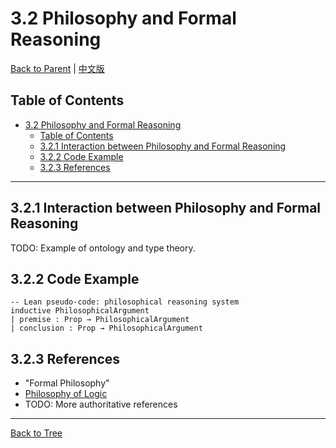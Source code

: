 # 3.2 Philosophy and Formal Reasoning

[Back to Parent](../3-philosophy-and-scientific-principles.md) | [中文版](../3-哲学与科学原理/3.2-哲学与形式化推理.md)

## Table of Contents

- [3.2 Philosophy and Formal Reasoning](#32-philosophy-and-formal-reasoning)
  - [Table of Contents](#table-of-contents)
  - [3.2.1 Interaction between Philosophy and Formal Reasoning](#321-interaction-between-philosophy-and-formal-reasoning)
  - [3.2.2 Code Example](#322-code-example)
  - [3.2.3 References](#323-references)

---

## 3.2.1 Interaction between Philosophy and Formal Reasoning

TODO: Example of ontology and type theory.

## 3.2.2 Code Example

```lean
-- Lean pseudo-code: philosophical reasoning system
inductive PhilosophicalArgument
| premise : Prop → PhilosophicalArgument
| conclusion : Prop → PhilosophicalArgument
```

## 3.2.3 References

- "Formal Philosophy"
- [Philosophy of Logic](https://plato.stanford.edu/entries/logic-philosophy/)
- TODO: More authoritative references

---

[Back to Tree](../0-Overview-and-Navigation/0.1-Global-Topic-Tree.md)
